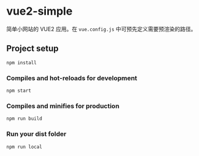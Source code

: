 # vue2-simple
简单小网站的 VUE2 应用。在 `vue.config.js` 中可预先定义需要预渲染的路径。

## Project setup
```
npm install
```

### Compiles and hot-reloads for development
```
npm start
```

### Compiles and minifies for production
```
npm run build
```

### Run your dist folder
```
npm run local
```
